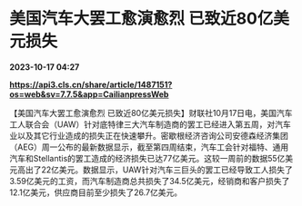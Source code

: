 # 美国汽车大罢工愈演愈烈 已致近80亿美元损失

**2023-10-17 04:27**

**https://api3.cls.cn/share/article/1487151?os=web&sv=7.7.5&app=CailianpressWeb**

【美国汽车大罢工愈演愈烈 已致近80亿美元损失】财联社10月17日电，美国汽车工人联合会（UAW）针对底特律三大汽车制造商的罢工已经进入第五周，对汽车业以及其它行业造成的损失正在快速攀升。密歇根经济咨询公司安德森经济集团（AEG）周一公布的最新数据显示，截至第四周结束，汽车工会针对福特、通用汽车和Stellantis的罢工造成的经济损失已达77亿美元。这较一周前的数据55亿美元高出了22亿美元。数据显示，UAW针对汽车三巨头的罢工已经导致工人损失了3.59亿美元的工资，而汽车制造商总共损失了34.5亿美元，经销商和客户损失了12.1亿美元，供应商目前至少损失了26.7亿美元。